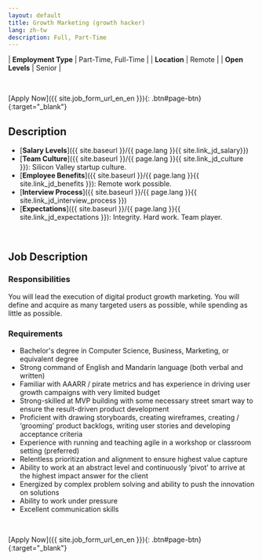 ```yaml
---
layout: default
title: Growth Marketing (growth hacker)
lang: zh-tw
description: Full, Part-Time
---
```


| **Employment Type** | Part-Time, Full-Time |
| **Location** | Remote |
| **Open Levels** | Senior |

<br>

[Apply Now]({{ site.job_form_url_en_en }}){: .btn#page-btn}{:target="_blank"}

## Description
- [**Salary Levels**]({{ site.baseurl }}/{{ page.lang }}{{ site.link_jd_salary}})
- [**Team Culture**]({{ site.baseurl }}/{{ page.lang }}{{ site.link_jd_culture }}): Silicon Valley startup culture.
- [**Employee Benefits**]({{ site.baseurl }}/{{ page.lang }}{{ site.link_jd_benefits }}): Remote work possible.
- [**Interview Process**]({{ site.baseurl }}/{{ page.lang }}{{ site.link_jd_interview_process }})
- [**Expectations**]({{ site.baseurl }}/{{ page.lang }}{{ site.link_jd_expectations }}): Integrity. Hard work. Team player.

<br>

## Job Description


### Responsibilities

You will lead the execution of digital product growth marketing. You will define and acquire as many targeted users as possible, while spending as little as possible.

### Requirements
- Bachelor's degree in Computer Science, Business, Marketing, or equivalent degree
- Strong command of English and Mandarin language (both verbal and written)
- Familiar with AAARR / pirate metrics and has experience in driving user growth campaigns with very limited budget
- Strong-skilled at MVP building with some necessary street smart way to ensure the result-driven product development
- Proficient with drawing storyboards, creating wireframes, creating / ‘grooming’ product backlogs, writing user stories and developing acceptance criteria
- Experience with running and teaching agile in a workshop or classroom setting (preferred)
- Relentless prioritization and alignment to ensure highest value capture
- Ability to work at an abstract level and continuously ‘pivot’ to arrive at the highest impact answer for the client
- Energized by complex problem solving and ability to push the innovation on solutions
- Ability to work under pressure
- Excellent communication skills

<br>

[Apply Now]({{ site.job_form_url_en_en }}){: .btn#page-btn}{:target="_blank"}

<br>
